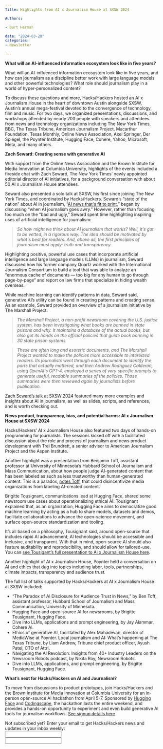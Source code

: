 ```yaml
---
Title: Highlights from AI x Journalism House at SXSW 2024

Authors: 

- Burt Herman

date: "2024-03-20" 
categories: 
- Newsletter 

---
```


**What will an AI-influenced information ecosystem look like in five years?**

What will an AI-influenced information ecosystem look like in five years, and how can journalism as a discipline better work with large language models and other powerful technologies? What role should journalism play in a world of hyper-personalized content?

To discuss these questions and more, Hacks/Hackers hosted an AI x Journalism House in the heart of downtown Austin alongside SXSW, Austin’s annual mega-festival devoted to the convergence of technology, film and music. For two days, we organized presentations, discussions, and workshops attended by nearly 200 people with speakers and attendees from news and technology organizations including The New York Times, BBC, The Texas Tribune, American Journalism Project, Macarthur Foundation, Texas Monthly, Online News Association, Axel Springer, Der Spiegel, the Poynter Institute, Hugging Face, Cohere, Yahoo, Microsoft, Meta, and many others. 

**Zach Seward: Creating sense with generative AI**

With support from the Online News Association and the Brown Institute for Media Innovation at Columbia University, highlights of the events included a fireside chat with Zach Seward, The New York Times’ newly appointed editorial director of AI initiatives, for a background conversation with about 50 AI x Journalism House attendees. 

Seward also presented a solo talk at SXSW, his first since joining The New York Times, and coordinated by Hacks/Hackers. Seward’s “state of the nation” about AI in journalism, “[AI news that's fit to print](https://www.zachseward.com/ai-news-thats-fit-to-print-sxsw-2024/),” began by discussing “when AI journalism goes awry.” However, rather than focusing too much on the “bad and ugly,” Seward spent time highlighting inspiring uses of artificial intelligence for journalism:

> *So how might we think about AI journalism that works? Well, it's got to be vetted, in a rigorous way. The idea should be motivated by what's best for readers. And, above all, the first principles of journalism must apply: truth and transparency.*

Highlighting positive, powerful use cases that incorporate artificial intelligence and large language models (LLMs) in journalism, Seward discussed how his former company Quartz worked with the International Journalism Consortium to build a tool that was able to analyze an “enormous cache of documents — too big for any human to go through page-by-page” and report on law firms that specialize in hiding wealth overseas.

While machine learning can identify patterns in data, Seward said, generative AI’s utility can be found in creating patterns and creating sense. As an example, Seward provided an overview of a journalism initiative by The Marshall Project:

> *The Marshall Project, a non-profit newsroom covering the U.S. justice system, has been investigating what books are banned in state prisons and why. It maintains a database of the actual books, but also got its hands on the official policies that guide book banning in 30 state prison systems.*

> *These are often long and esoteric documents, and The Marshall Project wanted to make the policies more accessible to interested readers. Its journalists went through each document to identify the parts that actually mattered, and then Andrew Rodriguez Calderón, using OpenAI's GPT-4, employed a series of very specific prompts to generate useful, readable summaries of the policies. Those summaries were then reviewed again by journalists before publication.*

[Zach Seward’s talk at SXSW 2024](https://www.zachseward.com/ai-news-thats-fit-to-print-sxsw-2024/) featured many more examples and insights about AI in journalism, as well as slides, scripts, and references, and is worth checking out.

**News product, transparency, bias, and potential harms: AI x Journalism House at SXSW 2024**

Hacks/Hackers’ AI x Journalism House also featured two days of hands-on programming for journalists. The sessions kicked off with a facilitated discussion about the role and process of journalism and news product development with Trei Brundrett, a senior advisor to American Journalism Project and the Aspen Institute. 

Another highlight was a presentation from Benjamin Toff, assistant professor at University of Minnesota’s Hubbard School of Journalism and Mass Communication, about how people judge AI-generated content that has been labeled as such as less trustworthy than human-generated content. This is a paradox, [notes Toff](https://enjoiscicomm.eu/labelling-ai-generated-content-helps-maintain-audience-trust-or-not/#:~:text=The%20results%20showed%20a%20significant,out%20of%20a%20transparency%20commitment.), that could disincentivize media organizations from labeling AI-created content.

Brigitte Tousignant, communications lead at Hugging Face, shared some newsroom use cases about operationalizing ethical AI. Tousignant explained that, as an organization, Hugging Face aims to democratize good machine learning by acting as a hub to share models, datasets and demos, facilitate collaborations to advance the open-science movement, and surface open-source standardization and tooling. 

It’s all based on a philosophy, Tousignant said, around open-source that includes rapid AI advancement; AI technologies should be accessible and inclusive, and transparent. With that in mind, open-source AI should also feature auditability and reproducibility, and should allow for tailored-use. You can [see Tousigant’s full presentation to AI x Journalism House here](https://drive.google.com/file/d/157NAQAnBxWIj8_W8b6XfJmbFHNOpOWEz/view?usp=drive_link).

Another highlight of AI x Journalism House, Poynter held a conversation on AI and ethics that dug into topics including labor, tools, partnerships, climate impacts, transparency and audience trust.

The full list of talks supported by Hacks/Hackers at AI x Journalism House at SXSW included:

+ “The Paradox of AI Disclosure for Audience Trust in News,” by Ben Toff, assistant professor, Hubbard School of Journalism and Mass Communication, University of Minnesota.
+ Hugging Face and open-source AI for newsrooms, by Brigitte Tousignant, Hugging Face.
+ Dive into LLMs, applications and prompt engineering, by Jay Alammar, Cohere AI.
+ Ethics of generative AI, facilitated by Alex Mahadevan, director of MediaWise at Poynter.
Local journalism and AI: What’s happening at The Texas Tribune, by Liam Andrew, Tribune chief product officer, Ayush Patel, CTO of Attri.
+ Navigating the AI Revolution: Insights from 40+ Industry Leaders on the Newsroom Robots podcast, by Nikita Roy, Newsroom Robots.
+ Dive into LLMs, applications, and prompt engineering, by Brigitte Tousignant, Hugging Face.

**What’s next for Hacks/Hackers on AI and Journalism?**

To move from discussions to product prototypes, join Hacks/Hackers and the [Brown Institute for Media Innovation](https://brown.columbia.edu/) at Columbia University for an in-person open-source AI hackathon from April 5-7. Sponsored by [Hugging Face](http://huggingface.co/) and [Codingscape](https://codingscape.com/), the hackathon lasts the entire weekend, and provides a hands-on opportunity to experiment and even build generative AI tools for journalism workflows. [See signup details here](https://lu.ma/hh-ai-hackathon-brown-4-2024).

<div id="mc_embed_signup"><form id="mc-embedded-subscribe-form" class="validate" action="//hackshackers.us1.list-manage.com/subscribe/post?u=c56f2e53d5ed6ef87f8aaa75c&amp;id=fb2bc6f10b" method="post" name="mc-embedded-subscribe-form" novalidate="" target="_blank">

<div id="mc_embed_signup_scroll">

<div class="mc-field-group"><label for="mce-EMAIL">Not subscribed yet? Enter your email to get Hacks/Hackers news and updates in your inbox weekly:  </label></div>

<div class="mc-field-group"><input id="mce-EMAIL" class="required email" name="EMAIL" type="email" value="" /></div>

<!-- real people should not fill this in and expect good things - do not remove this or risk form bot signups-->

<div style="position: absolute; left: -5000px;"><input tabindex="-1" name="b_c56f2e53d5ed6ef87f8aaa75c_fb2bc6f10b" type="text" value="" /></div>

<div class="clear"><input id="mc-embedded-subscribe" class="button" name="subscribe" type="text" value="" /></div>
